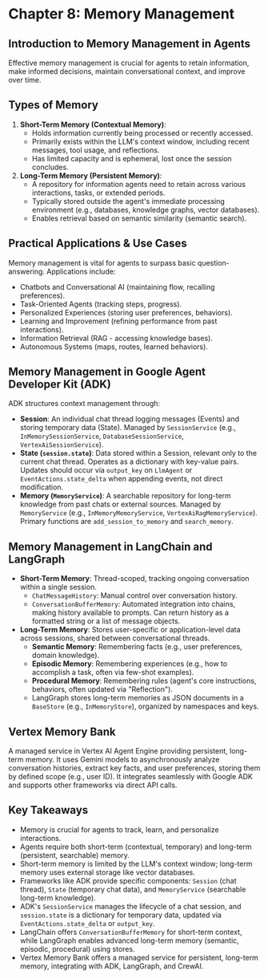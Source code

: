 # Chapter 8: Memory Management

## Introduction to Memory Management in Agents
Effective memory management is crucial for agents to retain information, make informed decisions, maintain conversational context, and improve over time.

## Types of Memory
1.  **Short-Term Memory (Contextual Memory)**:
    *   Holds information currently being processed or recently accessed.
    *   Primarily exists within the LLM's context window, including recent messages, tool usage, and reflections.
    *   Has limited capacity and is ephemeral, lost once the session concludes.
2.  **Long-Term Memory (Persistent Memory)**:
    *   A repository for information agents need to retain across various interactions, tasks, or extended periods.
    *   Typically stored outside the agent's immediate processing environment (e.g., databases, knowledge graphs, vector databases).
    *   Enables retrieval based on semantic similarity (semantic search).

## Practical Applications & Use Cases
Memory management is vital for agents to surpass basic question-answering. Applications include:
*   Chatbots and Conversational AI (maintaining flow, recalling preferences).
*   Task-Oriented Agents (tracking steps, progress).
*   Personalized Experiences (storing user preferences, behaviors).
*   Learning and Improvement (refining performance from past interactions).
*   Information Retrieval (RAG - accessing knowledge bases).
*   Autonomous Systems (maps, routes, learned behaviors).

## Memory Management in Google Agent Developer Kit (ADK)
ADK structures context management through:
*   **Session**: An individual chat thread logging messages (Events) and storing temporary data (State). Managed by `SessionService` (e.g., `InMemorySessionService`, `DatabaseSessionService`, `VertexAiSessionService`).
*   **State (`session.state`)**: Data stored within a Session, relevant only to the current chat thread. Operates as a dictionary with key-value pairs. Updates should occur via `output_key` on `LlmAgent` or `EventActions.state_delta` when appending events, not direct modification.
*   **Memory (`MemoryService`)**: A searchable repository for long-term knowledge from past chats or external sources. Managed by `MemoryService` (e.g., `InMemoryMemoryService`, `VertexAiRagMemoryService`). Primary functions are `add_session_to_memory` and `search_memory`.

## Memory Management in LangChain and LangGraph
*   **Short-Term Memory**: Thread-scoped, tracking ongoing conversation within a single session.
    *   `ChatMessageHistory`: Manual control over conversation history.
    *   `ConversationBufferMemory`: Automated integration into chains, making history available to prompts. Can return history as a formatted string or a list of message objects.
*   **Long-Term Memory**: Stores user-specific or application-level data across sessions, shared between conversational threads.
    *   **Semantic Memory**: Remembering facts (e.g., user preferences, domain knowledge).
    *   **Episodic Memory**: Remembering experiences (e.g., how to accomplish a task, often via few-shot examples).
    *   **Procedural Memory**: Remembering rules (agent's core instructions, behaviors, often updated via "Reflection").
    *   LangGraph stores long-term memories as JSON documents in a `BaseStore` (e.g., `InMemoryStore`), organized by namespaces and keys.

## Vertex Memory Bank
A managed service in Vertex AI Agent Engine providing persistent, long-term memory. It uses Gemini models to asynchronously analyze conversation histories, extract key facts, and user preferences, storing them by defined scope (e.g., user ID). It integrates seamlessly with Google ADK and supports other frameworks via direct API calls.

## Key Takeaways
*   Memory is crucial for agents to track, learn, and personalize interactions.
*   Agents require both short-term (contextual, temporary) and long-term (persistent, searchable) memory.
*   Short-term memory is limited by the LLM's context window; long-term memory uses external storage like vector databases.
*   Frameworks like ADK provide specific components: `Session` (chat thread), `State` (temporary chat data), and `MemoryService` (searchable long-term knowledge).
*   ADK's `SessionService` manages the lifecycle of a chat session, and `session.state` is a dictionary for temporary data, updated via `EventActions.state_delta` or `output_key`.
*   LangChain offers `ConversationBufferMemory` for short-term context, while LangGraph enables advanced long-term memory (semantic, episodic, procedural) using stores.
*   Vertex Memory Bank offers a managed service for persistent, long-term memory, integrating with ADK, LangGraph, and CrewAI.
